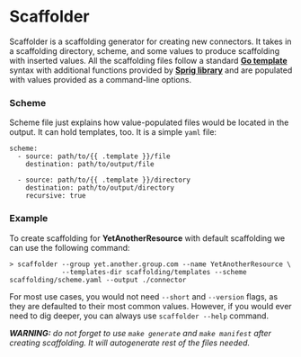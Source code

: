 # Scaffolder

Scaffolder is a scaffolding generator for creating new connectors. It takes in a scaffolding
directory, scheme, and some values to produce scaffolding with inserted values. All the scaffolding files
follow a standard [**Go template**](https://golang.org/pkg/text/template/) syntax with additional functions provided by
[**Sprig library**](https://github.com/Masterminds/sprig) and are populated with values provided as a command-line options.

### Scheme
Scheme file just explains how value-populated files would be located in the output. It can hold templates, 
too. It is a simple `yaml` file:

```
scheme:
  - source: path/to/{{ .template }}/file
    destination: path/to/output/file

  - source: path/to/{{ .template }}/directory
    destination: path/to/output/directory
    recursive: true
```

### Example
To create scaffolding for **YetAnotherResource** with default scaffolding we can use the following command:
```shell
> scaffolder --group yet.another.group.com --name YetAnotherResource \
             --templates-dir scaffolding/templates --scheme scaffolding/scheme.yaml --output ./connector
```

For most use cases, you would not need `--short` and `--version` flags, as they are defaulted to their most common values.
However, if you would ever need to dig deeper, you can always use `scaffolder --help` command.

*__WARNING:__ do not forget to use `make generate` and `make manifest` after creating scaffolding. It will autogenerate rest of the files needed.*
